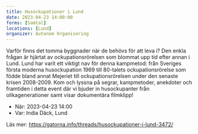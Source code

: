 ```yaml
---
title: Husockupationer i Lund
date: 2023-04-23 14:00:00
forms: [Samtal]
locations: [Lund]
organizer: Autonom Organisering
---
```

Varför finns det tomma byggnader när de behövs för att leva i? Den enkla frågan är hjärtat av ockupationsrörelsen som blommat upp tid efter annan i Lund. Lund har varit ett viktigt nav för denna kampmetod: från Sveriges första moderna husockupation 1969 till 80-talets ockupationsrörelse som födde bland annat Mejeriet till ockupationsrörelsen under den senaste krisen 2008-2009. Kom och lyssna på segrar, kampmetoder, anekdoter och framtiden i detta event där vi bjuder in husockupanter från olikagenerationer samt visar dokumentära filmklipp!

* När: 2023-04-23 14:00
* Var: India Däck, Lund

Läs mer: https://gatorna.info/threads/husockupationer-i-lund-3472/